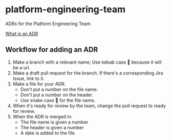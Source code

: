 # platform-engineering-team
ADRs for the Platform Engineering Team

[What is an ADR](https://adr.github.io/madr/)

## Workflow for adding an ADR
1. Make a branch with a relevant name; Use kebab case 🍢 because it will be a url. 
2. Make a draft pull request for the branch. If there's a corresponding Jira Issue, link to it.
3. Make a file for your ADR. 
    - Don't put a number on the file name.
    - Don't put a number on the header.
    - Use snake case 🐍 for the file name. 
4. When it's ready for review by the team, change the pull request to ready for review.
5. When the ADR is merged in:
    - The file name is given a number 
    - The header is given a number
    - A date is added to the file 
